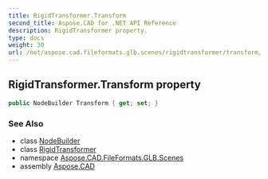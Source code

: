 ```yaml
---
title: RigidTransformer.Transform
second_title: Aspose.CAD for .NET API Reference
description: RigidTransformer property. 
type: docs
weight: 30
url: /net/aspose.cad.fileformats.glb.scenes/rigidtransformer/transform/
---
```

## RigidTransformer.Transform property

```csharp
public NodeBuilder Transform { get; set; }
```

### See Also

* class [NodeBuilder](../../nodebuilder/)
* class [RigidTransformer](../)
* namespace [Aspose.CAD.FileFormats.GLB.Scenes](../../rigidtransformer/)
* assembly [Aspose.CAD](../../../)


